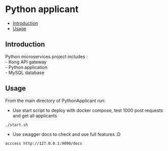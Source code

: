 # Python applicant

* [Introduction](Introduction)
* [Usage](#Usage)

Introduction
-----------------
Python microservices project includes : <br />
     - Kong API gateway <br />
     - Python application <br />
     - MySQL database <br />

Usage
-----------------
From the main directory of PythonApplicant run:
- Use start script to deploy with docker compose, test 1000 post requests and get all applicants

```
./start.sh
```

- Use swagger docs to check and use full features :D
```
acccess http://127.0.0.1:9090/docs
```
